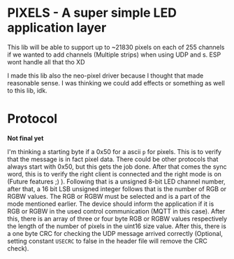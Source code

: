 # PIXELS - A super simple LED application layer

This lib will be able to support up to ~21830 pixels on each of 255 channels if we wanted to add channels (Multiple strips) when using UDP and s. ESP wont handle all that tho XD

I made this lib also the neo-pixel driver because I thought that made reasonable sense. I was thinking we could add effects or something as well to this lib, idk.

# Protocol 

**Not final yet**

I'm thinking a starting byte if a 0x50 for a ascii `p` for pixels. This is to verify that the message is in fact pixel data. There could be other protocols that always start with 0x50, but this gets the job done. After that comes the sync word, this is to verify the right client is connected and the right mode is on (Future features ;) ). Following that is a unsigned 8-bit LED channel number, after that, a 16 bit LSB unsigned integer follows that is the number of RGB or RGBW values. The RGB or RGBW must be selected and is a part of the mode mentioned earlier. The device should inform the application if it is RGB or RGBW in the used control communication (MQTT in this case). After this, there is an array of three or four byte RGB or RGBW values respectively the length of the number of pixels in the uint16 size value. After this, there is a one byte CRC for checking the UDP message arrived correctly (Optional, setting constant `USECRC` to false in the header file will remove the CRC check).